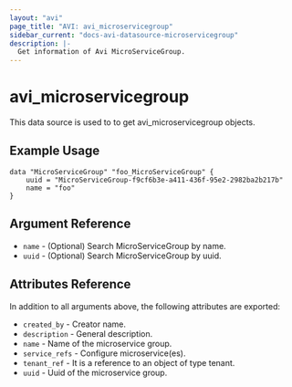 ```yaml
---
layout: "avi"
page_title: "AVI: avi_microservicegroup"
sidebar_current: "docs-avi-datasource-microservicegroup"
description: |-
  Get information of Avi MicroServiceGroup.
---
```


# avi_microservicegroup

This data source is used to to get avi_microservicegroup objects.

## Example Usage

```hcl
data "MicroServiceGroup" "foo_MicroServiceGroup" {
    uuid = "MicroServiceGroup-f9cf6b3e-a411-436f-95e2-2982ba2b217b"
    name = "foo"
}
```

## Argument Reference

* `name` - (Optional) Search MicroServiceGroup by name.
* `uuid` - (Optional) Search MicroServiceGroup by uuid.

## Attributes Reference

In addition to all arguments above, the following attributes are exported:

* `created_by` - Creator name.
* `description` - General description.
* `name` - Name of the microservice group.
* `service_refs` - Configure microservice(es).
* `tenant_ref` - It is a reference to an object of type tenant.
* `uuid` - Uuid of the microservice group.
